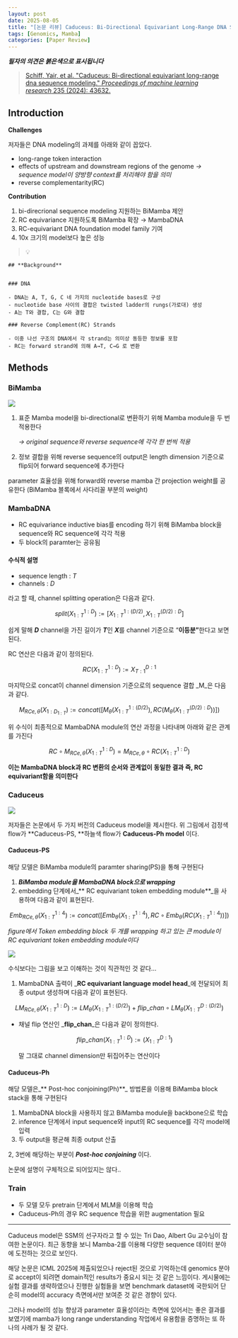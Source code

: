 ```yaml
---
layout: post
date: 2025-08-05
title: "[논문 리뷰] Caduceus: Bi-Directional Equivariant Long-Range DNA Sequence Modeling"
tags: [Genomics, Mamba]
categories: [Paper Review]
---
```


<span class="notion-red">_**필자의 의견은 붉은색으로 표시됩니다**_</span>


> [Schiff, Yair, et al. "Caduceus: Bi-directional equivariant long-range dna sequence modeling." ](https://pmc.ncbi.nlm.nih.gov/articles/PMC12189541/)[_Proceedings of machine learning research_](https://pmc.ncbi.nlm.nih.gov/articles/PMC12189541/)[ 235 (2024): 43632.](https://pmc.ncbi.nlm.nih.gov/articles/PMC12189541/)



## Introduction


**Challenges**


저자들은 DNA modeling의 과제를 아래와 같이 꼽았다.

- long-range token interaction
- effects of upstream and downstream regions of the genome 
_→ sequence model이 양방향 context를 처리해야 함을 의미_
- reverse complementarity(RC)

**Contribution**

1. bi-direcrional sequence modeling 지원하는 BiMamba 제안
1. RC equivariance 지원하도록 BiMamba 확장 → MambaDNA
1. RC-equivariant DNA foundation model family 기여
1. 10x 크기의 model보다 높은 성능

> 💡 


	## **Background**


	### DNA

	- DNA는 A, T, G, C 네 가지의 nucleotide bases로 구성
	- nucleotide base 사이의 결합은 twisted ladder의 rungs(가로대) 생성
	- A는 T와 결합, C는 G와 결합

	### Reverse Complement(RC) Strands

	- 이중 나선 구조의 DNA에서 각 strand는 의미상 동등한 정보를 포함
	- RC는 forward strand에 의해 A→T, C→G 로 변환


## Methods



### BiMamba


![](https://prod-files-secure.s3.us-west-2.amazonaws.com/542b861c-36a8-4051-84e5-8804b6728dba/2c247d59-7815-4980-99f0-8f0d21f445a7/image.png?X-Amz-Algorithm=AWS4-HMAC-SHA256&X-Amz-Content-Sha256=UNSIGNED-PAYLOAD&X-Amz-Credential=ASIAZI2LB4667KBJKDHC%2F20250813%2Fus-west-2%2Fs3%2Faws4_request&X-Amz-Date=20250813T210056Z&X-Amz-Expires=3600&X-Amz-Security-Token=IQoJb3JpZ2luX2VjEO3%2F%2F%2F%2F%2F%2F%2F%2F%2F%2FwEaCXVzLXdlc3QtMiJHMEUCIAFyNjedbdh0hLtDZGMOIH59kCXnpnwOvrsPiES7UuOZAiEA3B%2B1NqoWUyPoXmJaqbQpBIcf8o6GFr47dky5CoiY%2FQ0q%2FwMINhAAGgw2Mzc0MjMxODM4MDUiDHhN%2F6q8cdocWdUgOCrcA34%2FVJudJoQmh%2BSJiPkJOwFInG1DPHMNgOluefI%2F3RJIULnFfKjpRdJ2CFXKQusq3lxqSJlzX3od8mxtRzE4llCr4rk96MQkZzGE1yQ1giFZg%2BHikTd7Xj6WdL7CmzyogDSBeIjuWA0YS%2Bzco5q2j2Cts05MebhfOvBwBKXQy942wsPKTma2z6WoLybgiANqMAewu2nD05b3PyCcb3YaomCOysYz9PtpDxiAm2BuBUK%2FQPpCoiUEFjdcS15%2Bn89bpBfZZt%2F1C%2F2ZColn4zX69ldRq%2FFwTWV6V5eOx4C3o7%2FyKY5a76mWRlMPPeOB2Jd%2FXx9myw5J5ND1vnfBmnuvrXcEoaHGDcbcZNkf2gXBeqGo6vvGNgtO5YOrLHVIL7PqP94iUeL7wF15%2FbTN2RwCL%2BlvUcizpJUHTo3hRsLnGtwPwoiejeGWh3SUuEByGRzoDfykceoGQpCKOqbhLWh5XwgiTpA7Lsz4pZ34WDzlADw0dFwAdT%2FY8ipxLd4TujMNcmOytxv1YjoosRfq%2BAoPmiHF94R6XIOBncQi5KKE6aEwIgujcg7jy5tdnp38NVx6ddcw%2FvOg%2BwmZZnw0%2BmHb1sNKn%2BBz3lvU%2BLka3kUOj%2FRsIMt%2ByP6STK02vfKGMLL188QGOqUBw4GLbc3H0Q21uzyU84vq%2Bn1uVE%2FefisvE%2FEnJleB%2FLzz%2Fen%2BV0XMm5tPNFIriyZUUuVrBrguzq19LPDSslfL%2FDq35U1OJWUMOpUuG4fo9WrrYooMUcp%2BsR63f3CDp5vnq0JVEC86RLVZkNs0oerXYh5RQXzSaYwkaxGDQcyTPImaXVD1ec%2BNeOJDafUVuWyDWaRzg6YP8%2B20Qy7kkH8fuV4gxIqx&X-Amz-Signature=a7fa313fbe1166913a21f0a21c845eb7631056a807fa82a8824f75548769e35d&X-Amz-SignedHeaders=host&x-amz-checksum-mode=ENABLED&x-id=GetObject)

1. 표준 Mamba model을 bi-directional로 변환하기 위해 Mamba module을 두 번 적용한다

	_→ original sequence와 reverse sequence에 각각 한 번씩 적용_

1. 정보 결합을 위해 reverse sequence의 output은 length dimension 기준으로 flip되어 forward sequence에 추가한다

parameter 효율성을 위해 forward와 reverse mamba 간 projection weight를 공유한다 (BiMamba 블록에서 사다리꼴 부분의 weight)



### MambaDNA

- RC equivariance inductive bias를 encoding 하기 위해 BiMamba block을 sequence와 RC sequence에 각각 적용
- 두 block의 paramter는 공유됨


#### 수식적 설명

- sequence length : _T_
- channels : _D_

라고 할 때,  channel splitting operation은 다음과 같다.


$$
split(X^{1:D}_{1:T}):=[X^{1:(D/2)}_{1:T},X^{(D/2):D}_{1:T}]
$$


<span class="notion-red">쉽게 말해 </span><span class="notion-red">_**D**_</span><span class="notion-red"> channel을 가진 길이가 </span><span class="notion-red">_**T**_</span><span class="notion-red">인 </span><span class="notion-red">_**X**_</span><span class="notion-red">를 channel 기준으로 “</span><span class="notion-red">**이등분”**</span><span class="notion-red">한다고 보면 된다.</span>


RC 연산은 다음과 같이 정의된다.


$$
RC(X^{1:D}_{1:T}):=X^{D:1}_{T:1}
$$


마지막으로 concat이 channel dimension 기준으로의 sequence 결합 _M_은 다음과 같다.


$$
M_{RCe,\theta}(X_{1:D_{1:T}}):=concat([M_{\theta}(X^{1:(D/2)}_{1:T}),RC(M_{\theta}(X^{(D/2):D}_{1:T}))])
$$


위 수식이 최종적으로 MambaDNA module의 연산 과정을 나타내며 아래와 같은 관계를 가진다


$$
RC\circ M_{RCe,\theta}(X^{1:D}_{1:T}) = M_{RCe,\theta} \circ RC(X^{1:D}_{1:T})
$$


**이는 MambaDNA block과 RC 변환의 순서와 관계없이 동일한 결과 즉, RC equivariant함을 의미한다**



### Caduceus


![](https://prod-files-secure.s3.us-west-2.amazonaws.com/542b861c-36a8-4051-84e5-8804b6728dba/f94a60d7-8145-473b-aef9-7c68d3ec604a/image.png?X-Amz-Algorithm=AWS4-HMAC-SHA256&X-Amz-Content-Sha256=UNSIGNED-PAYLOAD&X-Amz-Credential=ASIAZI2LB4667KBJKDHC%2F20250813%2Fus-west-2%2Fs3%2Faws4_request&X-Amz-Date=20250813T210057Z&X-Amz-Expires=3600&X-Amz-Security-Token=IQoJb3JpZ2luX2VjEO3%2F%2F%2F%2F%2F%2F%2F%2F%2F%2FwEaCXVzLXdlc3QtMiJHMEUCIAFyNjedbdh0hLtDZGMOIH59kCXnpnwOvrsPiES7UuOZAiEA3B%2B1NqoWUyPoXmJaqbQpBIcf8o6GFr47dky5CoiY%2FQ0q%2FwMINhAAGgw2Mzc0MjMxODM4MDUiDHhN%2F6q8cdocWdUgOCrcA34%2FVJudJoQmh%2BSJiPkJOwFInG1DPHMNgOluefI%2F3RJIULnFfKjpRdJ2CFXKQusq3lxqSJlzX3od8mxtRzE4llCr4rk96MQkZzGE1yQ1giFZg%2BHikTd7Xj6WdL7CmzyogDSBeIjuWA0YS%2Bzco5q2j2Cts05MebhfOvBwBKXQy942wsPKTma2z6WoLybgiANqMAewu2nD05b3PyCcb3YaomCOysYz9PtpDxiAm2BuBUK%2FQPpCoiUEFjdcS15%2Bn89bpBfZZt%2F1C%2F2ZColn4zX69ldRq%2FFwTWV6V5eOx4C3o7%2FyKY5a76mWRlMPPeOB2Jd%2FXx9myw5J5ND1vnfBmnuvrXcEoaHGDcbcZNkf2gXBeqGo6vvGNgtO5YOrLHVIL7PqP94iUeL7wF15%2FbTN2RwCL%2BlvUcizpJUHTo3hRsLnGtwPwoiejeGWh3SUuEByGRzoDfykceoGQpCKOqbhLWh5XwgiTpA7Lsz4pZ34WDzlADw0dFwAdT%2FY8ipxLd4TujMNcmOytxv1YjoosRfq%2BAoPmiHF94R6XIOBncQi5KKE6aEwIgujcg7jy5tdnp38NVx6ddcw%2FvOg%2BwmZZnw0%2BmHb1sNKn%2BBz3lvU%2BLka3kUOj%2FRsIMt%2ByP6STK02vfKGMLL188QGOqUBw4GLbc3H0Q21uzyU84vq%2Bn1uVE%2FefisvE%2FEnJleB%2FLzz%2Fen%2BV0XMm5tPNFIriyZUUuVrBrguzq19LPDSslfL%2FDq35U1OJWUMOpUuG4fo9WrrYooMUcp%2BsR63f3CDp5vnq0JVEC86RLVZkNs0oerXYh5RQXzSaYwkaxGDQcyTPImaXVD1ec%2BNeOJDafUVuWyDWaRzg6YP8%2B20Qy7kkH8fuV4gxIqx&X-Amz-Signature=3f6157d62aaf22ee73b920975eed11531eaa6344729b965bf97d8021bdd5488d&X-Amz-SignedHeaders=host&x-amz-checksum-mode=ENABLED&x-id=GetObject)


저자들은 논문에서 두 가지 버전의 Caduceus model을 제시한다. 위 그림에서 검정색 flow가 **Caduceus-PS, **하늘색 flow가 **Caduceus-Ph model** 이다.



#### Caduceus-PS


해당 모델은 BiMamba module의 paramter sharing(PS)을 통해 구현된다

1. _**BiMamba module을 MambaDNA block으로 wrapping**_
1. embedding 단계에서_** RC equivariant token embedding module**_을 사용하며 다음과 같이 표현된다.

$$
Emb_{RCe,\theta}(X^{1:4}_{1:T}):=concat([Emb_{\theta}(X^{1:4}_{1:T}),RC \circ Emb_{\theta}(RC(X^{1:4}_{1:T}))])
$$


_figure에서 Token embedding block 두 개를 wrapping 하고 있는 큰 module이 RC equivariant token embedding module이다_


![](https://prod-files-secure.s3.us-west-2.amazonaws.com/542b861c-36a8-4051-84e5-8804b6728dba/b175e4da-71eb-4e91-8c23-a06dabe673c9/image.png?X-Amz-Algorithm=AWS4-HMAC-SHA256&X-Amz-Content-Sha256=UNSIGNED-PAYLOAD&X-Amz-Credential=ASIAZI2LB4667KBJKDHC%2F20250813%2Fus-west-2%2Fs3%2Faws4_request&X-Amz-Date=20250813T210057Z&X-Amz-Expires=3600&X-Amz-Security-Token=IQoJb3JpZ2luX2VjEO3%2F%2F%2F%2F%2F%2F%2F%2F%2F%2FwEaCXVzLXdlc3QtMiJHMEUCIAFyNjedbdh0hLtDZGMOIH59kCXnpnwOvrsPiES7UuOZAiEA3B%2B1NqoWUyPoXmJaqbQpBIcf8o6GFr47dky5CoiY%2FQ0q%2FwMINhAAGgw2Mzc0MjMxODM4MDUiDHhN%2F6q8cdocWdUgOCrcA34%2FVJudJoQmh%2BSJiPkJOwFInG1DPHMNgOluefI%2F3RJIULnFfKjpRdJ2CFXKQusq3lxqSJlzX3od8mxtRzE4llCr4rk96MQkZzGE1yQ1giFZg%2BHikTd7Xj6WdL7CmzyogDSBeIjuWA0YS%2Bzco5q2j2Cts05MebhfOvBwBKXQy942wsPKTma2z6WoLybgiANqMAewu2nD05b3PyCcb3YaomCOysYz9PtpDxiAm2BuBUK%2FQPpCoiUEFjdcS15%2Bn89bpBfZZt%2F1C%2F2ZColn4zX69ldRq%2FFwTWV6V5eOx4C3o7%2FyKY5a76mWRlMPPeOB2Jd%2FXx9myw5J5ND1vnfBmnuvrXcEoaHGDcbcZNkf2gXBeqGo6vvGNgtO5YOrLHVIL7PqP94iUeL7wF15%2FbTN2RwCL%2BlvUcizpJUHTo3hRsLnGtwPwoiejeGWh3SUuEByGRzoDfykceoGQpCKOqbhLWh5XwgiTpA7Lsz4pZ34WDzlADw0dFwAdT%2FY8ipxLd4TujMNcmOytxv1YjoosRfq%2BAoPmiHF94R6XIOBncQi5KKE6aEwIgujcg7jy5tdnp38NVx6ddcw%2FvOg%2BwmZZnw0%2BmHb1sNKn%2BBz3lvU%2BLka3kUOj%2FRsIMt%2ByP6STK02vfKGMLL188QGOqUBw4GLbc3H0Q21uzyU84vq%2Bn1uVE%2FefisvE%2FEnJleB%2FLzz%2Fen%2BV0XMm5tPNFIriyZUUuVrBrguzq19LPDSslfL%2FDq35U1OJWUMOpUuG4fo9WrrYooMUcp%2BsR63f3CDp5vnq0JVEC86RLVZkNs0oerXYh5RQXzSaYwkaxGDQcyTPImaXVD1ec%2BNeOJDafUVuWyDWaRzg6YP8%2B20Qy7kkH8fuV4gxIqx&X-Amz-Signature=cd4f063774d4f779289522493ad31f484c238c0a6ee1a92494bb0d8af9279837&X-Amz-SignedHeaders=host&x-amz-checksum-mode=ENABLED&x-id=GetObject)


<span class="notion-red">수식보다는 그림을 보고 이해하는 것이 직관적인 것 같다…</span>

1. MambaDNA 출력이 _**RC equivariant language model head**_에 전달되어 최종 output 생성하며 다음과 같이 표현된다.

$$
LM_{RCe,\theta}(X^{1:D}_{1:T}):= LM_{\theta}(X^{1:(D/2)}_{1:T})+flip\_chan\circ LM_{\theta}(X^{D:(D/2)}_{1:T})
$$

- 채널 flip 연산인 _**flip\_chan**_은 다음과 같이 정의한다.

	$$
	flip\_chan(X^{1:D}_{1:T}):=(X^{D:1}_{1:T})
	$$


	말 그대로 channel dimension만 뒤집어주는 연산이다



#### Caduceus-Ph


해당 모델은_** Post-hoc conjoining(Ph)**_ 방법론을 이용해 BiMamba block stack을 통해 구현된다

1. MambaDNA block을 사용하지 않고 BiMamba module을 backbone으로 학습
1. inference 단계에서 input sequence와 input의 RC sequence를 각각 model에 입력
1. 두 output을 평균해 최종 output 산출

2, 3번에 해당하는 부분이 _**Post-hoc conjoining**_ 이다.


<span class="notion-red">논문에 설명이 구체적으로 되어있지는 않다..</span>



### Train

- 두 모델 모두 pretrain 단계에서 MLM을 이용해 학습
- Caduceus-Ph의 경우 RC sequence 학습을 위한 augmentation 필요

---


<span class="notion-red">Caduceus model은 SSM의 선구자라고 할 수 있는 Tri Dao, Albert Gu 교수님이 참여한 논문이다. 최근 동향을 보니 Mamba-2를 이용해 다양한 sequence 데이터 분야에 도전하는 것으로 보인다.</span>


<span class="notion-red">해당 논문은 ICML 2025에 제출되었으나 reject된 것으로 기억하는데 genomics 분야로 accept이 되려면 domain적인 results가 중요시 되는 것 같은 느낌이다. 게시물에는 실험 결과를 생략하였으나 진행한 실험들을 보면 benchmark dataset에 국한되어 단순히 model의 accuracy 측면에서만 보여준 것 같은 경향이 있다.</span>


<span class="notion-red">그러나 model의 성능 향상과 parameter 효율성이라는 측면에 있어서는 좋은 결과를 보였기에 mamba가 long range understanding 작업에서 유용함을 증명하는 또 하나의 사례가 될 것 같다.</span>

